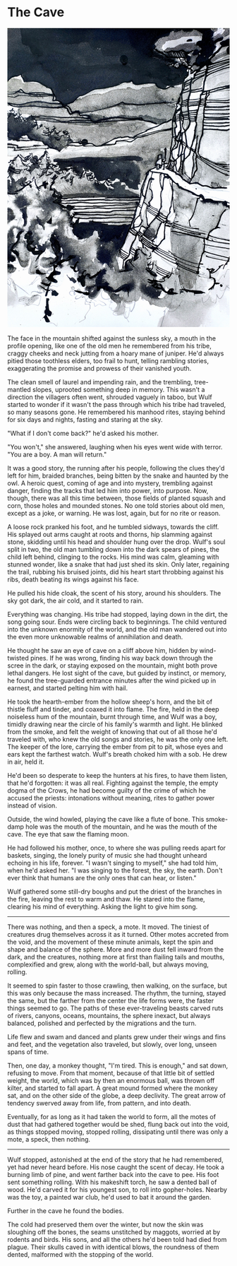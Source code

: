 # The Cave

![mountain](/images/mountain.jpg)

The face in the mountain shifted against the sunless sky, a mouth in the profile opening, like one of the old men he remembered from his tribe, craggy cheeks and neck jutting from a hoary mane of juniper. He'd always pitied those toothless elders, too frail to hunt, telling rambling stories, exaggerating the promise and prowess of their vanished youth.

The clean smell of laurel and impending rain, and the trembling, tree-mantled slopes, uprooted something deep in memory. This wasn't a direction the villagers often went, shrouded vaguely in taboo, but Wulf started to wonder if it wasn't the pass through which his tribe had traveled, so many seasons gone. He remembered his manhood rites, staying behind for six days and nights, fasting and staring at the sky.

"What if I don't come back?" he'd asked his mother.

"You won't," she answered, laughing when his eyes went wide with terror. "You are a boy. A man will return."

It was a good story, the running after his people, following the clues they'd left for him, braided branches, being bitten by the snake and haunted by the owl. A heroic quest, coming of age and into mystery, trembling against danger, finding the tracks that led him into power, into purpose. Now, though, there was all this time between, those fields of planted squash and corn, those holes and mounded stones. No one told stories about old men, except as a joke, or warning. He was lost, again, but for no rite or reason.

A loose rock pranked his foot, and he tumbled sidways, towards the cliff. His splayed out arms caught at roots and thorns, hip slamming against stone, skidding until his head and shoulder hung over the drop. Wulf's soul split in two, the old man tumbling down into the dark spears of pines, the child left behind, clinging to the rocks. His mind was calm, gleaming with stunned wonder, like a snake that had just shed its skin. Only later, regaining the trail, rubbing his bruised joints, did his heart start throbbing against his ribs, death beating its wings against his face.

He pulled his hide cloak, the scent of his story, around his shoulders. The sky got dark, the air cold, and it started to rain.

Everything was changing. His tribe had stopped, laying down in the dirt, the song going sour. Ends were circling back to beginnings. The child ventured into the unknown enormity of the world, and the old man wandered out into the even more unknowable realms of annihilation and death.

He thought he saw an eye of cave on a cliff above him, hidden by wind-twisted pines. If he was wrong, finding his way back down through the scree in the dark, or staying exposed on the mountain, might both prove lethal dangers. He lost sight of the cave, but guided by instinct, or memory, he found the tree-guarded entrance minutes after the wind picked up in earnest, and started pelting him with hail.

He took the hearth-ember from the hollow sheep's horn, and the bit of thistle fluff and tinder, and coaxed it into flame. The fire, held in the deep noiseless hum of the mountain, burnt through time, and Wulf was a boy, timidly drawing near the circle of his family's warmth and light. He blinked from the smoke, and felt the weight of knowing that out of all those he'd traveled with, who knew the old songs and stories, he was the only one left. The keeper of the lore, carrying the ember from pit to pit, whose eyes and ears kept the farthest watch. Wulf's breath choked him with a sob. He drew in air, held it.

He'd been so desperate to keep the hunters at his fires, to have them listen, that he'd forgotten: it was all real. Fighting against the temple, the empty dogma of the Crows, he had become guilty of the crime of which he accused the priests: intonations without meaning, rites to gather power instead of vision.

Outside, the wind howled, playing the cave like a flute of bone. This smoke-damp hole was the mouth of the mountain, and he was the mouth of the cave. The eye that saw the flaming moon.

He had followed his mother, once, to where she was pulling reeds apart for baskets, singing, the lonely purity of music she had thought unheard echoing in his life, forever. "I wasn't singing to myself," she had told him, when he'd asked her. "I was singing to the forest, the sky, the earth. Don't ever think that humans are the only ones that can hear, or listen."

Wulf gathered some still-dry boughs and put the driest of the branches in the fire, leaving the rest to warm and thaw. He stared into the flame, clearing his mind of everything. Asking the light to give him song.

___

There was nothing, and then a speck, a mote. It moved. The tiniest of creatures drug themselves across it as it turned. Other motes accreted from the void, and the movement of these minute animals, kept the spin and shape and balance of the sphere. More and more dust fell inward from the dark, and the creatures, nothing more at first than flailing tails and mouths, complexified and grew, along with the world-ball, but always moving, rolling.

It seemed to spin faster to those crawling, then walking, on the surface, but this was only because the mass increased. The rhythm, the turning, stayed the same, but the farther from the center the life forms were, the faster things seemed to go. The paths of these ever-traveling beasts carved ruts of rivers, canyons, oceans, mountains, the sphere inexact, but always balanced, polished and perfected by the migrations and the turn.

Life flew and swam and danced and plants grew under their wings and fins and feet, and the vegetation also traveled, but slowly, over long, unseen spans of time.

Then, one day, a monkey thought, "I'm tired. This is enough," and sat down, refusing to move. From that moment, because of that little bit of settled weight, the world, which was by then an enormous ball, was thrown off kilter, and started to fall apart. A great mound formed where the monkey sat, and on the other side of the globe, a deep declivity. The great arrow of tendency swerved away from life, from pattern, and into death.

Eventually, for as long as it had taken the world to form, all the motes of dust that had gathered together would be shed, flung back out into the void, as things stopped moving, stopped rolling, dissipating until there was only a mote, a speck, then nothing.

___

Wulf stopped, astonished at the end of the story that he had remembered, yet had never heard before. His nose caught the scent of decay. He took a burning limb of pine, and went farther back into the cave to pee. His foot sent something rolling. With his makeshift torch, he saw a dented ball of wood. He'd carved it for his youngest son, to roll into gopher-holes. Nearby was the toy, a painted war club, he'd used to bat it around the garden.

Further in the cave he found the bodies.

The cold had preserved them over the winter, but now the skin was sloughing off the bones, the seams unstitched by maggots, worried at by rodents and birds. His sons, and all the others he'd been told had died from plague. Their skulls caved in with identical blows, the roundness of them dented, malformed with the stopping of the world.
